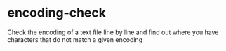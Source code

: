 # encoding-check
Check the encoding of a text file line by line and find out where you have characters that do not match a given encoding
